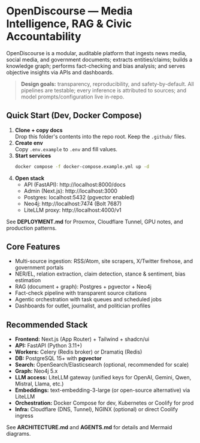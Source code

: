 # OpenDiscourse — Media Intelligence, RAG & Civic Accountability

OpenDiscourse is a modular, auditable platform that ingests news media, social media, and government documents; extracts entities/claims; builds a knowledge graph; performs fact-checking and bias analysis; and serves objective insights via APIs and dashboards.

> **Design goals:** transparency, reproducibility, and safety-by-default. All pipelines are testable; every inference is attributed to sources; and model prompts/configuration live in-repo.

## Quick Start (Dev, Docker Compose)

1. **Clone + copy docs**  
   Drop this folder's contents into the repo root. Keep the `.github/` files.
2. **Create env**  
   Copy `.env.example` to `.env` and fill values.
3. **Start services**  
   ```bash
   docker compose -f docker-compose.example.yml up -d
   ```
4. **Open stack**  
   - API (FastAPI): http://localhost:8000/docs  
   - Admin (Next.js): http://localhost:3000  
   - Postgres: localhost:5432 (pgvector enabled)  
   - Neo4j: http://localhost:7474 (Bolt 7687)
   - LiteLLM proxy: http://localhost:4000/v1

See **DEPLOYMENT.md** for Proxmox, Cloudflare Tunnel, GPU notes, and production patterns.

## Core Features
- Multi-source ingestion: RSS/Atom, site scrapers, X/Twitter firehose, and government portals
- NER/EL, relation extraction, claim detection, stance & sentiment, bias estimation
- RAG (document + graph): Postgres + pgvector + Neo4j
- Fact-check pipeline with transparent source citations
- Agentic orchestration with task queues and scheduled jobs
- Dashboards for outlet, journalist, and politician profiles

## Recommended Stack
- **Frontend:** Next.js (App Router) + Tailwind + shadcn/ui
- **API:** FastAPI (Python 3.11+)
- **Workers:** Celery (Redis broker) or Dramatiq (Redis)
- **DB:** PostgreSQL 15+ with **pgvector**
- **Search:** OpenSearch/Elasticsearch (optional, recommended for scale)
- **Graph:** Neo4j 5.x
- **LLM access:** LiteLLM gateway (unified keys for OpenAI, Gemini, Qwen, Mistral, Llama, etc.)
- **Embeddings:** text-embedding-3-large (or open-source alternative) via LiteLLM
- **Orchestration:** Docker Compose for dev, Kubernetes or Coolify for prod
- **Infra:** Cloudflare (DNS, Tunnel), NGINX (optional) or direct Coolify ingress

See **ARCHITECTURE.md** and **AGENTS.md** for details and Mermaid diagrams.
